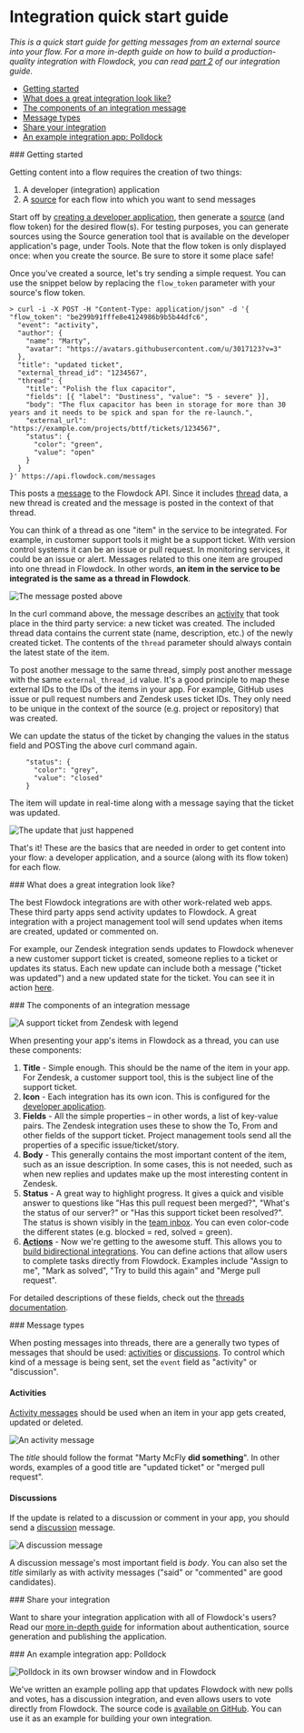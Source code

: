 # Integration quick start guide

*This is a quick start guide for getting messages from an external source into your flow. For a more in-depth guide on how to build a production-quality integration with Flowdock, you can read [part 2](production-integrations) of our integration guide.*


* [Getting started](#/getting-started)
* [What does a great integration look like?](#/a-great-integration)
* [The components of an integration message](#/components-of-a-message)
* [Message types](#/message-types)
* [Share your integration](#/share-your-integration)
* [An example integration app: Polldock](#/an-example-integration-app)

<div id="/getting-started"></div>
### Getting started

Getting content into a flow requires the creation of two things:

1. A developer (integration) application
2. A [source](/api/sources) for each flow into which you want to send messages

Start off by [creating a developer application](https://www.flowdock.com/oauth/applications), then generate a [source](/api/sources) (and flow token) for the desired flow(s). For testing purposes, you can generate sources using the Source generation tool that is available on the developer application's page, under Tools. Note that the flow token is only displayed once: when you create the source. Be sure to store it some place safe!

Once you've created a source, let's try sending a simple request. You can use the snippet below by replacing the `flow_token`  parameter with your source's flow token.

```
> curl -i -X POST -H "Content-Type: application/json" -d '{
"flow_token": "be299b91fffe8e4124986b9b5b44dfc6",
  "event": "activity",
  "author": {
    "name": "Marty",
    "avatar": "https://avatars.githubusercontent.com/u/3017123?v=3"
  },
  "title": "updated ticket",
  "external_thread_id": "1234567",
  "thread": {
    "title": "Polish the flux capacitor",
    "fields": [{ "label": "Dustiness", "value": "5 - severe" }],
    "body": "The flux capacitor has been in storage for more than 30 years and it needs to be spick and span for the re-launch.",
    "external_url": "https://example.com/projects/bttf/tickets/1234567",
    "status": {
      "color": "green",
      "value": "open"
    }
  }
}' https://api.flowdock.com/messages
```

This posts a [message](messages) to the Flowdock API. Since it includes [thread](threads) data, a new thread is created and the message is posted in the context of that thread.

You can think of a thread as one "item" in the service to be integrated. For example, in customer support tools it might be a support ticket. With version control systems it can be an issue or pull request. In monitoring services, it could be an issue or alert. Messages related to this one item are grouped into one thread in Flowdock. In other words, **an item in the service to be integrated is the same as a thread in Flowdock**.

![The message posted above](/images/example-message-polish-the-flux-capacitor.png)

In the curl command above, the message describes an [activity](message-types#/activity) that took place in the third party service: a new ticket was created. The included thread data contains the current state (name, description, etc.) of the newly created ticket. The contents of the `thread` parameter should always contain the latest state of the item.

To post another message to the same thread, simply post another message with the same `external_thread_id` value. It's a good principle to map these external IDs to the IDs of the items in your app. For example, GitHub uses issue or pull request numbers and Zendesk uses ticket IDs. They only need to be unique in the context of the source (e.g. project or repository) that was created.

We can update the status of the ticket by changing the values in the status field and POSTing the above curl command again.

```
    "status": {
      "color": "grey",
      "value": "closed"
    }
```

The item will update in real-time along with a message saying that the ticket was updated.

![The update that just happened](/images/update-happened.png)

That's it! These are the basics that are needed in order to get content into your flow: a developer application, and a source (along with its flow token) for each flow.

<div id="/a-great-integration"></div>
### What does a great integration look like?

The best Flowdock integrations are with other work-related web apps. These third party apps send activity updates to Flowdock. A great integration with a project management tool will send updates when items are created, updated or commented on.

For example, our Zendesk integration sends updates to Flowdock whenever a new customer support ticket is created, someone replies to a ticket or updates its status. Each new update can include both a message ("ticket was updated") and a new updated state for the ticket. You can see it in action [here](https://www.youtube.com/watch?v=dYuhh83EtxU).

<div id="/components-of-a-message"></div>
### The components of an integration message

![A support ticket from Zendesk with legend](/images/lifespan-of-a-support-ticket-legend.png)

When presenting your app's items in Flowdock as a thread, you can use these components:

1. **Title** - Simple enough. This should be the name of the item in your app. For Zendesk, a customer support tool, this is the subject line of the support ticket.
1. **Icon** - Each integration has its own icon. This is configured for the [developer application](https://www.flowdock.com/oauth/applications).
1. **Fields** - All the simple properties – in other words, a list of key-value pairs. The Zendesk integration uses these to show the To, From and other fields of the support ticket. Project management tools send all the properties of a specific issue/ticket/story.
1. **Body** - This generally contains the most important content of the item, such as an issue description. In some cases, this is not needed, such as when new replies and updates make up the most interesting content in Zendesk.
1. **Status** - A great way to highlight progress. It gives a quick and visible answer to questions like "Has this pull request been merged?", "What's the status of our server?" or "Has this support ticket been resolved?". The status is shown visibly in the [team inbox](/help/team_inbox). You can even color-code the different states (e.g. blocked = red, solved = green).
1. **[Actions](thread-actions)** - Now we're getting to the awesome stuff. This allows you to [build bidirectional integrations](how-to-create-bidirectional-integrations). You can define actions that allow users to complete tasks directly from Flowdock. Examples include "Assign to me", "Mark as solved", "Try to build this again" and "Merge pull request".

For detailed descriptions of these fields, check out the [threads documentation](threads).

<div id="/message-types"></div>
### Message types

When posting messages into threads, there are a generally two types of messages that should be used: [activities](message-types#/activity) or [discussions](message-types#/discussion). To control which kind of a message is being sent, set the `event` field as "activity" or "discussion".

#### Activities

[Activity messages](message-types#/activity) should be used when an item in your app gets created, updated or deleted.

![An activity message](/images/activity-message.png)

The *title* should follow the format "Marty McFly **did something**". In other words, examples of a good title are "updated ticket" or "merged pull request".

#### Discussions

If the update is related to a discussion or comment in your app, you should send a [discussion](message-types#/discussion) message.

![A discussion message](/images/discussion-message.png)

A discussion message's most important field is *body*. You can also set the *title* similarly as with activity messages ("said" or "commented" are good candidates).

<div id="/share-your-integration"></div>
### Share your integration

Want to share your integration application with all of Flowdock's users? Read our [more in-depth guide](production-integrations) for information about authentication, source generation and publishing the application.

<div id="/an-example-integration-app"></div>
### An example integration app: Polldock

![Polldock in its own browser window and in Flowdock](/images/polldock-screenshot.png)

We've written an example polling app that updates Flowdock with new polls and votes, has a discussion integration, and even allows users to vote directly from Flowdock. The source code is [available on GitHub](https://github.com/flowdock/flowdock-example-integration). You can use it as an example for building your own integration.
